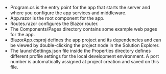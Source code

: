 - Program.cs is the entry point for the app that starts the server and where you configure the app services and middleware.
- App.razor is the root component for the app.
- Routes.razor configures the Blazor router.
- The Components/Pages directory contains some example web pages for the app.
- BlazorApp.csproj defines the app project and its dependencies and can be viewed by double-clicking the project node in the Solution Explorer.
- The launchSettings.json file inside the Properties directory defines different profile settings for the local development environment. A port number is automatically assigned at project creation and saved on this file.